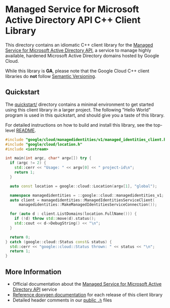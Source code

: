 # Managed Service for Microsoft Active Directory API C++ Client Library

This directory contains an idiomatic C++ client library for the
[Managed Service for Microsoft Active Directory API][cloud-service-docs], a
service to manage highly available, hardened Microsoft Active Directory domains
hosted by Google Cloud.

While this library is **GA**, please note that the Google Cloud C++ client
libraries do **not** follow [Semantic Versioning](https://semver.org/).

## Quickstart

The [quickstart/](quickstart/README.md) directory contains a minimal environment
to get started using this client library in a larger project. The following
"Hello World" program is used in this quickstart, and should give you a taste of
this library.

For detailed instructions on how to build and install this library, see the
top-level [README](/README.md#building-and-installing).

<!-- inject-quickstart-start -->

```cc
#include "google/cloud/managedidentities/v1/managed_identities_client.h"
#include "google/cloud/location.h"
#include <iostream>

int main(int argc, char* argv[]) try {
  if (argc != 2) {
    std::cerr << "Usage: " << argv[0] << " project-id\n";
    return 1;
  }

  auto const location = google::cloud::Location(argv[1], "global");

  namespace managedidentities = ::google::cloud::managedidentities_v1;
  auto client = managedidentities::ManagedIdentitiesServiceClient(
      managedidentities::MakeManagedIdentitiesServiceConnection());

  for (auto d : client.ListDomains(location.FullName())) {
    if (!d) throw std::move(d).status();
    std::cout << d->DebugString() << "\n";
  }

  return 0;
} catch (google::cloud::Status const& status) {
  std::cerr << "google::cloud::Status thrown: " << status << "\n";
  return 1;
}
```

<!-- inject-quickstart-end -->

## More Information

- Official documentation about the
  [Managed Service for Microsoft Active Directory API][cloud-service-docs]
  service
- [Reference doxygen documentation][doxygen-link] for each release of this
  client library
- Detailed header comments in our [public `.h`][source-link] files

[cloud-service-docs]: https://cloud.google.com/managed-microsoft-ad
[doxygen-link]: https://cloud.google.com/cpp/docs/reference/managedidentities/latest/
[source-link]: https://github.com/googleapis/google-cloud-cpp/tree/main/google/cloud/managedidentities
